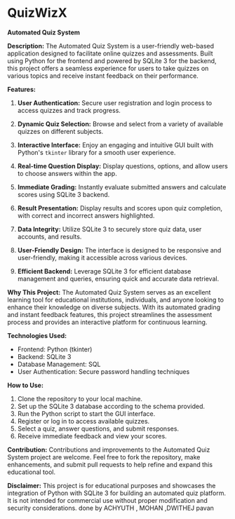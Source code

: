 # QuizWizX
**Automated Quiz System**

**Description:**
The Automated Quiz System is a user-friendly web-based application designed to facilitate online quizzes and assessments. Built using Python for the frontend and powered by SQLite 3 for the backend, this project offers a seamless experience for users to take quizzes on various topics and receive instant feedback on their performance.

**Features:**
1. **User Authentication:** Secure user registration and login process to access quizzes and track progress.

2. **Dynamic Quiz Selection:** Browse and select from a variety of available quizzes on different subjects.

3. **Interactive Interface:** Enjoy an engaging and intuitive GUI built with Python's `tkinter` library for a smooth user experience.

4. **Real-time Question Display:** Display questions, options, and allow users to choose answers within the app.

5. **Immediate Grading:** Instantly evaluate submitted answers and calculate scores using SQLite 3 backend.

6. **Result Presentation:** Display results and scores upon quiz completion, with correct and incorrect answers highlighted.

7. **Data Integrity:** Utilize SQLite 3 to securely store quiz data, user accounts, and results.

8. **User-Friendly Design:** The interface is designed to be responsive and user-friendly, making it accessible across various devices.

9. **Efficient Backend:** Leverage SQLite 3 for efficient database management and queries, ensuring quick and accurate data retrieval.

**Why This Project:**
The Automated Quiz System serves as an excellent learning tool for educational institutions, individuals, and anyone looking to enhance their knowledge on diverse subjects. With its automated grading and instant feedback features, this project streamlines the assessment process and provides an interactive platform for continuous learning.

**Technologies Used:**
- Frontend: Python (tkinter)
- Backend: SQLite 3
- Database Management: SQL
- User Authentication: Secure password handling techniques

**How to Use:**
1. Clone the repository to your local machine.
2. Set up the SQLite 3 database according to the schema provided.
3. Run the Python script to start the GUI interface.
4. Register or log in to access available quizzes.
5. Select a quiz, answer questions, and submit responses.
6. Receive immediate feedback and view your scores.

**Contribution:**
Contributions and improvements to the Automated Quiz System project are welcome. Feel free to fork the repository, make enhancements, and submit pull requests to help refine and expand this educational tool.

**Disclaimer:**
This project is for educational purposes and showcases the integration of Python with SQLite 3 for building an automated quiz platform. It is not intended for commercial use without proper modification and security considerations.
 done by ACHYUTH , MOHAN ,DWITHEJ pavan
